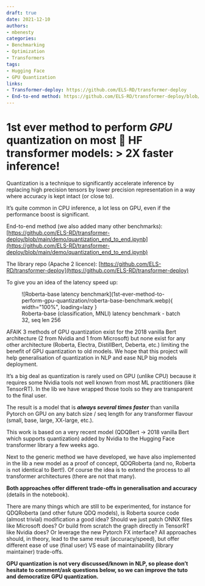 ```yaml
---
draft: true
date: 2021-12-10
authors:
- mbenesty
categories:
- Benchmarking
- Optimization
- Transformers
tags:
- Hugging Face
- GPU Quantization
links:
- Transformer-deploy: https://github.com/ELS-RD/transformer-deploy
- End-to-end method: https://github.com/ELS-RD/transformer-deploy/blob/main/demo/quantization_end_to_end.ipynb
---
```


# 1st ever method to perform *GPU* quantization on most 🤗 HF transformer models: > 2X faster inference!

Quantization is a technique to significantly accelerate inference by replacing high precision tensors by lower precision
representation in a way where accuracy is kept intact (or close to).

It’s quite common in CPU inference, a lot less on GPU, even if the performance boost is significant.

<!-- more -->

End-to-end method (we also added many other
benchmarks): [https://github.com/ELS-RD/transformer-deploy/blob/main/demo/quantization_end_to_end.ipynb](https://github.com/ELS-RD/transformer-deploy/blob/main/demo/quantization_end_to_end.ipynb)

The library repo (Apache 2
licence): [https://github.com/ELS-RD/transformer-deploy](https://github.com/ELS-RD/transformer-deploy)

To give you an idea of the latency speed up:

<figure markdown>
  ![Roberta-base latency benchmark](1st-ever-method-to-perform-gpu-quantization/roberta-base-benchmark.webp){ width="100%", loading=lazy }
  <figcaption>Roberta-base (classification, MNLI) latency benchmark - batch 32, seq len 256</figcaption>
</figure>

AFAIK 3 methods of GPU quantization exist for the 2018 vanilla Bert architecture (2 from Nvidia and 1 from Microsoft)
but none exist for any other architecture (Roberta, Electra, DistillBert, Deberta, etc.) limiting the benefit of GPU
quantization to old models. We hope that this project will help generalisation of quantization in NLP and ease NLP big
models deployment.

It’s a big deal as quantization is rarely used on GPU (unlike CPU) because it requires some Nvidia tools not well known
from most ML practitioners (like TensorRT). In the lib we have wrapped those tools so they are transparent to the final
user.

The result is a model that is **_always several times faster_** than vanilla Pytorch on GPU on any batch size / seq length for
any transformer flavour (small, base, large, XX-large, etc.).

This work is based on a very recent model (QDQBert -> 2018 vanilla Bert which supports quantization) added by Nvidia to
the Hugging Face transformer library a few weeks ago.

Next to the generic method we have developed, we have also implemented in the lib a new model as a proof of concept,
QDQRoberta (and no, Roberta is not identical to Bert!). Of course the idea is to extend the process to all transformer
architectures (there are not that many).

**Both approaches offer different trade-offs in generalisation and accuracy** (details in the notebook).

There are many things which are still to be experimented, for instance for QDQRoberta (and other future QDQ models), is
Roberta source code (almost trivial) modification a good idea? Should we just patch ONNX files like Microsoft does? Or
build from scratch the graph directly in TensorRT like Nvidia does? Or leverage the new Pytorch FX interface? All
approaches should, in theory, lead to the same result (accuracy/speed), but offer different ease of use (final user) VS
ease of maintainability (library maintainer) trade-offs.

**GPU quantization is not very discussed/known in NLP, so please don’t hesitate to comment/ask questions below, so we can
improve the tuto and democratize GPU quantization.**